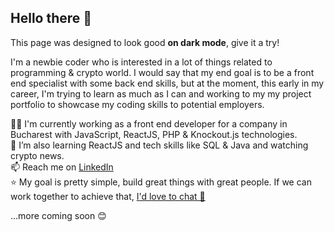 <h2>Hello there 👋</h2>

This page was designed to look good **on dark mode**, give it a try!

I'm a newbie coder who is interested in a lot of things related to programming & crypto world. I would say that my end goal is to be a front end specialist with some back end skills, but at the moment, this early in my career, I'm trying to learn as much as I can and working to my my project portfolio to showcase my coding skills to potential employers.

👨‍💻 I'm currently working as a front end developer for a company in Bucharest with JavaScript, ReactJS, PHP & Knockout.js technologies.
<br/>
📖 I’m also learning ReactJS and tech skills like SQL & Java and watching crypto news.
<br/>
📫 Reach me on <a href="https://www.linkedin.com/in/ilieionut/" target="_blank">LinkedIn</a>
<br/>
⭐ My goal is pretty simple, build great things with great people. If we can work together to achieve that, <a href="mailto:name@email.com">I'd love to chat 👋 </a>

...more coming soon 😊
